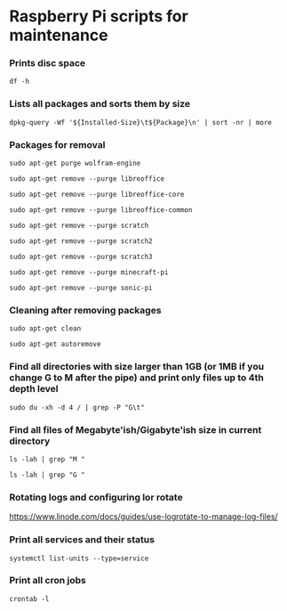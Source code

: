 # Raspberry Pi scripts for maintenance

### Prints disc space
`df -h`

### Lists all packages and sorts them by size

`dpkg-query -Wf '${Installed-Size}\t${Package}\n' | sort -nr | more`

### Packages for removal

`sudo apt-get purge wolfram-engine`

`sudo apt-get remove --purge libreoffice`

`sudo apt-get remove --purge libreoffice-core`

`sudo apt-get remove --purge libreoffice-common`

`sudo apt-get remove --purge scratch`

`sudo apt-get remove --purge scratch2`

`sudo apt-get remove --purge scratch3`

`sudo apt-get remove --purge minecraft-pi`

`sudo apt-get remove --purge sonic-pi`

### Cleaning after removing packages

`sudo apt-get clean`

`sudo apt-get autoremove`

### Find all directories with size larger than 1GB (or 1MB if you change G to M after the pipe) and print only files up to 4th depth level
`sudo du -xh -d 4 / | grep -P "G\t"`

### Find all files of Megabyte'ish/Gigabyte'ish size in current directory
`ls -lah | grep "M "`

`ls -lah | grep "G "`

### Rotating logs and configuring lor rotate

https://www.linode.com/docs/guides/use-logrotate-to-manage-log-files/

### Print all services and their status

`systemctl list-units --type=service`

### Print all cron jobs

`crontab -l`